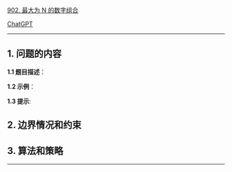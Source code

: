 [902. 最大为 N 的数字组合](https://leetcode.cn/problems/numbers-at-most-n-given-digit-set)

[ChatGPT](chat.openai.com)

---

## 1. 问题的内容
**1.1 题目描述**：

**1.2 示例**：

**1.3 提示**:

## 2. 边界情况和约束


## 3. 算法和策略

---

